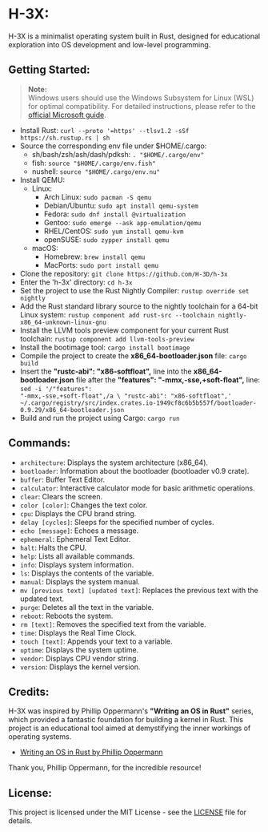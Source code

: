 # H-3X:

H-3X is a minimalist operating system built in Rust, designed for educational exploration into OS development and low-level programming.

## Getting Started:

> **Note:**  
> Windows users should use the Windows Subsystem for Linux (WSL) for optimal compatibility. For detailed instructions, please refer to the [official Microsoft guide](https://docs.microsoft.com/en-us/windows/wsl/install).

- Install Rust: `curl --proto '=https' --tlsv1.2 -sSf https://sh.rustup.rs | sh`
- Source the corresponding env file under $HOME/.cargo:
    - sh/bash/zsh/ash/dash/pdksh: `. "$HOME/.cargo/env"`
    - fish: `source "$HOME/.cargo/env.fish"`
    - nushell: `source "$HOME/.cargo/env.nu"`
- Install QEMU:
    - Linux:
        - Arch Linux: `sudo pacman -S qemu`
        - Debian/Ubuntu: `sudo apt install qemu-system`
        - Fedora: `sudo dnf install @virtualization`
        - Gentoo: `sudo emerge --ask app-emulation/qemu`
        - RHEL/CentOS: `sudo yum install qemu-kvm`
        - openSUSE: `sudo zypper install qemu`
    - macOS:
        - Homebrew: `brew install qemu`
        - MacPorts: `sudo port install qemu`
- Clone the repository: `git clone https://github.com/H-3D/h-3x`
- Enter the 'h-3x' directory: `cd h-3x`
- Set the project to use the Rust Nightly Compiler: `rustup override set nightly`
- Add the Rust standard library source to the nightly toolchain for a 64-bit Linux system: `rustup component add rust-src --toolchain nightly-x86_64-unknown-linux-gnu`
- Install the LLVM tools preview component for your current Rust toolchain: `rustup component add llvm-tools-preview`
- Install the bootimage tool: `cargo install bootimage`
- Compile the project to create the **x86_64-bootloader.json** file: `cargo build`
- Insert the **"rustc-abi": "x86-softfloat",** line into the **x86_64-bootloader.json** file after the **"features": "-mmx,-sse,+soft-float",** line: <code style="white-space: pre-wrap;">sed -i '/"features": "-mmx,-sse,+soft-float",/a \    "rustc-abi": "x86-softfloat",' ~/.cargo/registry/src/index.crates.io-1949cf8c6b5b557f/bootloader-0.9.29/x86_64-bootloader.json</code>
- Build and run the project using Cargo: `cargo run`

## Commands:

- `architecture`: Displays the system architecture (x86_64).
- `bootloader`: Information about the bootloader (bootloader v0.9 crate).
- `buffer`: Buffer Text Editor.
- `calculator`: Interactive calculator mode for basic arithmetic operations.
- `clear`: Clears the screen.
- `color [color]`: Changes the text color.
- `cpu`: Displays the CPU brand string.
- `delay [cycles]`: Sleeps for the specified number of cycles.
- `echo [message]`: Echoes a message.
- `ephemeral`: Ephemeral Text Editor.
- `halt`: Halts the CPU.
- `help`: Lists all available commands.
- `info`: Displays system information.
- `ls`: Displays the contents of the variable.
- `manual`: Displays the system manual.
- `mv [previous text] [updated text]`: Replaces the previous text with the updated text.
- `purge`: Deletes all the text in the variable.
- `reboot`: Reboots the system.
- `rm [text]`: Removes the specified text from the variable.
- `time`: Displays the Real Time Clock.
- `touch [text]`: Appends your text to a variable.
- `uptime`: Displays the system uptime.
- `vendor`: Displays CPU vendor string.
- `version`: Displays the kernel version.

## Credits:

H-3X was inspired by Phillip Oppermann's **"Writing an OS in Rust"** series, which provided a fantastic foundation for building a kernel in Rust. This project is an educational tool aimed at demystifying the inner workings of operating systems.

- [Writing an OS in Rust by Phillip Oppermann](https://os.phil-opp.com)

Thank you, Phillip Oppermann, for the incredible resource!

## License:

This project is licensed under the MIT License - see the [LICENSE](LICENSE) file for details.
